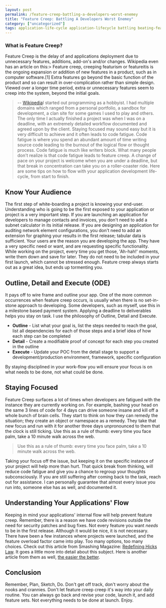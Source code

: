 ```yaml
---
layout: post
permalink: /feature-creep-battling-a-developers-worst-enemey
title: "Feature Creep: Battling A Developers Worst Enemey"
category: ["uncategorized"]
tags: application-life-cycle application-lifecycle battling beating-feature-creep feature-creep life-cycle
---
```


### What is Feature Creep?
Feature Creep is the delay of and applications deployment due to unnecessary features, additions, add-on's and/or changes. Wikipedia even has an article on this:> Feature creep, creeping featurism or featureitis is the ongoing expansion or addition of new features in a product, such as in computer software.[1] Extra features go beyond the basic function of the product and so can result in over-complication rather than simple design. Viewed over a longer time period, extra or unnecessary features seem to creep into the system, beyond the initial goals.  

> -- [Wikipedia](http://en.wikipedia.org/wiki/Feature_creep "Feature Creep")I started out programming as a hobbyist. I had multiple domains which ranged from a personal portfolio, a sandbox for development, a clan site for some games I used to play and others. The only time I actually finished a project was when I was on a deadline, with an extremely detailed workflow documented and agreed upon by the client. Staying focused may sound easy but it is very difficult to achieve and it often leads to code fatigue. Code fatigue is where you spend an abundant amount of time writing source code leading to the burnout of the logical flow or thought process. Code fatigue is much like writers block. What many people don't realize is that code fatigue leads to feature creep. A change of pace on your project is welcome when you are under a deadline, but that break in concentration can take you on a roller-coaster ride. Here are some tips on how to flow with your application development life-cycle, from start to finish. 

## Know Your Audience
The first step of white-boarding a project is knowing your end-user. Understanding who is going to be the first exposed to your application or project is a very important step. If you are launching an application for developers to manage contacts and invoices, you don't need to add a subnet calculator in its initial release. If you are designing an application for auditing network element configurations, you don't need to add an extension for graphing your results in the first release; tabular data is sufficient. Your users are the reason you are developing the app. They have a very specific need or want, and are requesting specific functionality. While working on the project, every time you get those, 'Ah-hah!' moments, write them down and save for later. They do not need to be included in your first launch, which cannot be stressed enough. Feature creep always starts out as a great idea, but ends up tormenting you.

## Outline, Detail and Execute (ODE)
It pays off to wire frame and outline your app. One of the more common occurrences when feature creep occurs, is usually when there is no set-in-stone approach to developing. Some developers, such as myself, use this in a milestone based payment system. Applying a deadline to deliverables helps you stay on task. I use the philosophy of Outline, Detail and Execute.

- **Outline** - List what your goal is, list the steps needed to reach the goal, list all dependencies for each of those steps and a brief idea of how each step can be completed
- **Detail** - Create a modifiable proof of concept for each step you created in the outline
- **Execute** - Update your POC from the detail stage to support a development/production environment, framework, specific configuration

By staying disciplined in your work-flow you will ensure your focus is on what needs to be done, not what could be done.

## Staying Focused
Feature Creep surfaces a lot of times when developers are fatigued with the instance they are currently working on. For example, bashing your head on the same 3 lines of code for 4 days can drive someone insane and kill off a whole bunch of brain cells. They start to think on how they can remedy the situation; they create an object or namespace as a remedy. They take that new focus and run with it for another three days unpronounced to them that the clock is still ticking. Use this as a rule of thumb: every time you face palm, take a 10 minute walk across the web.

> Use this as a rule of thumb: every time you face palm, take a 10 minute walk across the web.

Taking your focus off the issue, but keeping it on the specific instance of your project will help more than hurt. That quick break from thinking, will reduce code fatigue and give you a chance to regroup your thoughts subconsciously. If you are still suffering after coming back to the task, reach out for assistance. I can personally guarantee that almost every issue you run into, someone else has as well, and documented it.

## Understanding Your Applications' Flow
Keeping in mind your applications' internal flow will help prevent feature creep. Remember, there is a reason we have code revisions outside the need for security patches and bug fixes. Not every feature you want _needs_ to be in the first release. Although it would be nice, it is not necessary. There have been a few instances where projects were launched, and the feature overload factor came into play. Too many options, too many choices. Check out this article from Smashing Magazine: [Redefining Hicks Law](http://uxdesign.smashingmagazine.com/2012/02/23/redefining-hicks-law/ "Redefining Hicks Law"). It goes a little more into detail about this subject. Here is another article from them as well, [the easier the better](http://www.smashingmagazine.com/2011/11/28/easier-is-better-than-better/ "The Easier The Better").

## Conclusion
Remember, Plan, Sketch, Do. Don't get off track, don't worry about the nooks and crannies. Don't let feature creep creep it's way into your daily routine. You can always go back and revise your code, launch it, and add feature sets. Not everything needs to be done at launch. Enjoy.
